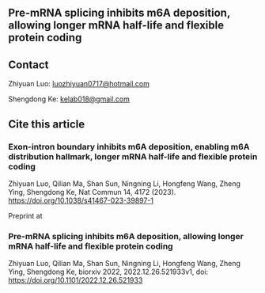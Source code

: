 ## Pre-mRNA splicing inhibits m6A deposition, allowing longer mRNA half-life and flexible protein coding

## Contact
Zhiyuan Luo: luozhiyuan0717@hotmail.com

Shengdong Ke: kelab018@gmail.com

## Cite this article

### Exon-intron boundary inhibits m6A deposition, enabling m6A distribution hallmark, longer mRNA half-life and flexible protein coding
Zhiyuan Luo, Qilian Ma, Shan Sun, Ningning Li, Hongfeng Wang, Zheng Ying, Shengdong Ke, Nat Commun 14, 4172 (2023). https://doi.org/10.1038/s41467-023-39897-1

Preprint at 
### Pre-mRNA splicing inhibits m6A deposition, allowing longer mRNA half-life and flexible protein coding
Zhiyuan Luo, Qilian Ma, Shan Sun, Ningning Li, Hongfeng Wang, Zheng Ying, Shengdong Ke, biorxiv 2022, 2022.12.26.521933v1, doi: https://doi.org/10.1101/2022.12.26.521933 
